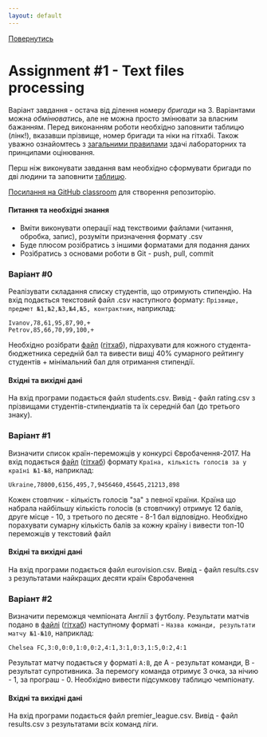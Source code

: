 ```yaml
---
layout: default
---
```

[Повернутись](../index.md)
# [](#header-1)Assignment #1 - Text files processing

Варіант завдання - остача від ділення номеру _бригади_ на 3. Варіантами можна _обмінюватись_, 
але не можна просто змінювати за власним бажанням. Перед виконанням роботи необхідно заповнити таблицю (лінк!), вказавши прізвище, номер бригади та ніки на гітхабі. Також уважно ознайомтесь з [загальними правилами](../index.md) здачі лабораторних та принципами оцінювання. 

Перш ніж виконувати завдання вам необхідно сформувати бригади по дві людини та заповнити [таблицю](https://docs.google.com/spreadsheets/d/1Aq26rG4lnziLF6fYRPjPgcnDSh7vr6UiBIg4irIWuyg/edit#gid=0).

[Посилання на GitHub classroom](https://classroom.github.com/group-assignment-invitations/19f1653e95e6cd34383c7f42e43884a1) для створення репозиторію.

#### Питання та необхідні знання
* Вміти виконувати операції над текствоими файлами (читання, обробка, запис), розуміти призначення формату .csv 
* Буде плюсом розібратись з іншими форматами для подання даних
* Розібратись з основами роботи в Git - push, pull, commit

### [](#header-4)Варіант #0
Реалізувати складання списку студентів, що отримують стипендію. На вхід подається текстовий файл .csv наступного формату:
`Прізвище, предмет №1,№2,№3,№4,№5, контрактник`, наприклад:

```csv
Ivanov,78,61,95,87,90,+
Petrov,85,66,70,99,100,+
```

Необхідно розібрати [файл](students.csv) ([гітхаб](https://github.com/ProgramEngineeringKPI/Introduction-To-Programming/blob/master/labs_spring_2017/students.csv)), підрахувати для кожного студента-бюджетника середній бал та вивести вищі 40% сумарного рейтингу студентів + мінімальний бал для отримання стипендії. 

#### Вхідні та вихідні дані
На вхід програми подається файл students.csv. Вивід - файл rating.csv з прізвищами студентів-стипендиатів та їх середній бал (до третього знаку).


### [](#header-4)Варіант #1
Визначити список країн-переможців у конкурсі Євробачення-2017. На вхід подається [файл](eurovision.csv) ([гітхаб](https://github.com/ProgramEngineeringKPI/Introduction-To-Programming/blob/master/labs_spring_2017/eurovision.csv)) формату `Країна, кількість голосів за у країні №1-№8`, наприклад:
```csv
Ukraine,78000,6156,495,7,9456460,45645,21213,898
```
Кожен стовпчик - кількість голосів "за" з певної країни. Країна що набрала найбільшу кількість голосів (в стовпчику) отримує 12 балів, друге місце - 10, з третього по десяте - 8-1 бал відповідно. Необхідно порахувати сумарну кількість балів за кожну країну і вивести топ-10 переможців у текстовий файл 
 
#### Вхідні та вихідні дані
На вхід програми подається файл eurovision.csv. Вивід - файл results.csv з результатами найкращих десяти країн Євробачення

### [](#header-4)Варіант #2
Визначити переможця чемпіоната Англії з футболу. Результати матчів подано в [файлі](premier_league.csv) ([гітхаб](https://github.com/ProgramEngineeringKPI/Introduction-To-Programming/blob/master/labs_spring_2017/premier_league.csv)) наступному форматі - `Назва команди, результати матчу №1-№10`, наприклад:
```csv
Chelsea FC,3:0,0:0,1:0,0:2,4:1,3:1,0:3,1:5,0:2,4:1
```
Результат матчу подається у форматі `A:B`, де А - результат команди, В - результат супротивника. За перемогу команда отримує 3 очка, за нічию - 1, за програш - 0. Необхідно вивести підсумкову таблицю чемпіонату.

#### Вхідні та вихідні дані
На вхід програми подається файл premier_league.csv. Вивід - файл results.csv з результатами всіх команд ліги.
